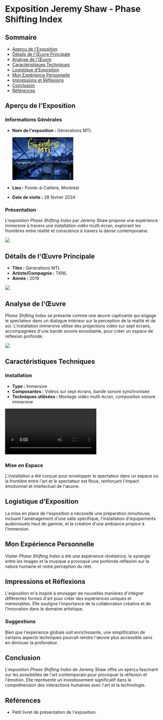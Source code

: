 # Exposition Jeremy Shaw - Phase Shifting Index

## Sommaire
- [Aperçu de l'Exposition](#aperçu-de-lexposition)
- [Détails de l'Œuvre Principale](#détails-de-lœuvre-principale)
- [Analyse de l'Œuvre](#analyse-de-lœuvre)
- [Caractéristiques Techniques](#caractéristiques-techniques)
- [Logistique d'Exposition](#logistique-dexposition)
- [Mon Expérience Personnelle](#mon-expérience-personnelle)
- [Impressions et Réflexions](#impressions-et-réflexions)
- [Conclusion](#conclusion)
- [Références](#références)

## Aperçu de l'Exposition

### Informations Générales
- **Nom de l'exposition :** Génerations MTL
  
  <img src="medias/affiche_exposition.jpg" alt="affiche exposition" width="200"/>
- **Lieu :** Pointe-à-Callière, Montréal
- **Date de visite :** 28 février 2024



### Présentation
L'exposition *Phase Shifting Index* par Jeremy Shaw propose une expérience immersive à travers une installation vidéo multi-écran, explorant les frontières entre réalité et conscience à travers la danse contemporaine.

![](medias/entree_edifice.png)

## Détails de l'Œuvre Principale

- **Titre :** Génerations MTL
- **Artiste/Compagnie :** TKNL
- **Année :** 2019

![](medias/vue_oeuvre.png)

## Analyse de l'Œuvre

*Phase Shifting Index* se présente comme une œuvre captivante qui engage le spectateur dans un dialogue intérieur sur la perception de la réalité et de soi. L'installation immersive utilise des projections vidéo sur sept écrans, accompagnées d'une bande sonore envoûtante, pour créer un espace de réflexion profonde.

![](medias/cartel.png)

## Caractéristiques Techniques

### Installation
- **Type :** Immersive
- **Composantes :** Vidéos sur sept écrans, bande sonore synchronisée
- **Techniques utilisées :** Montage vidéo multi-écran, composition sonore immersive

![](medias/mise_espace.mp4)

### Mise en Espace
L'installation a été conçue pour envelopper le spectateur dans un espace où la frontière entre l'art et le spectateur est floue, renforçant l'impact émotionnel et intellectuel de l'œuvre.

## Logistique d'Exposition

La mise en place de l'exposition a nécessité une préparation minutieuse, incluant l'aménagement d'une salle spécifique, l'installation d'équipements audiovisuels haut de gamme, et la création d'une ambiance propice à l'immersion.

## Mon Expérience Personnelle

Visiter *Phase Shifting Index* a été une expérience révélatrice, la synergie entre les images et la musique a provoqué une profonde réflexion sur la nature humaine et notre perception du réel.

## Impressions et Réflexions

L'exposition m'a inspiré à envisager de nouvelles manières d'intégrer différentes formes d'art pour créer des expériences uniques et mémorables. Elle souligne l'importance de la collaboration créative et de l'innovation dans le domaine artistique.

### Suggestions
Bien que l'expérience globale soit enrichissante, une simplification de certains aspects techniques pourrait rendre l'œuvre plus accessible sans en diminuer la profondeur.

## Conclusion

L'exposition *Phase Shifting Index* de Jeremy Shaw offre un aperçu fascinant sur les possibilités de l'art contemporain pour provoquer la réflexion et l'émotion. Elle représente un investissement significatif dans la compréhension des interactions humaines avec l'art et la technologie.

## Références

- Petit livret de présentation de l'exposition.
